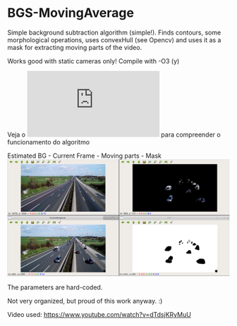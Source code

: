 # BGS-MovingAverage
Simple background subtraction algorithm (simple!). Finds contours, some morphological operations, uses convexHull (see Opencv) and uses it as a mask for extracting
moving parts of the video.

Works good with static cameras only!
Compile with -O3 (y)

Veja o ![Artigo/Article](https://github.com/RauanBPK/BGS-MovingAverage/blob/master/Trabalho_6___Background_subtraction.pdf) para compreender o funcionamento do algoritmo

Estimated BG - Current Frame - Moving parts - Mask 
![Demo-main](https://github.com/RauanBPK/BGS-MovingAverage/blob/master/demo.png)

The parameters are hard-coded.

Not very organized, but proud of this work anyway. :)

Video used: https://www.youtube.com/watch?v=dTdsjKRyMuU
